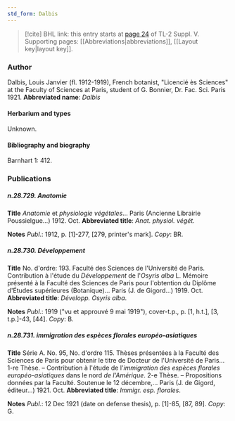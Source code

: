 ```yaml
---
std_form: Dalbis
---
```


> [!cite] BHL link: this entry starts at [page 24](https://www.biodiversitylibrary.org/page/33259070) of TL-2 Suppl. V.
> Supporting pages: [[Abbreviations|abbreviations]], [[Layout key|layout key]].

### Author

Dalbis, Louis Janvier (fl. 1912-1919), French botanist, "Licencié ès Sciences" at the Faculty of Sciences at Paris, student of G. Bonnier, Dr. Fac. Sci. Paris 1921. 
**Abbreviated name**: *Dalbis*

#### Herbarium and types

Unknown.

#### Bibliography and biography

Barnhart 1: 412.

### Publications

##### n.28.729. Anatomie

**Title**
*Anatomie* et *physiologie végétales*... Paris (Ancienne Librairie Poussielgue...) 1912. Oct.
**Abbreviated title**: *Anat. physiol. végét.*

**Notes**
*Publ*.: 1912, p. \[1\]-277, \[279, printer's mark\]. *Copy*: BR.

##### n.28.730. Développement

**Title**
No. d'ordre: 193. Faculté des Sciences de l'Université de Paris. Contribution à l'étude du *Développement* de l'*Osyris alba* L. Mémoire présenté à la Faculté des Sciences de Paris pour l'obtention du Diplôme d'Études supérieures (Botanique)... Paris (J. de Gigord...) 1919. Oct.
**Abbreviated title**: *Développ. Osyris alba*.

**Notes**
*Publ*.: 1919 ("vu et approuvé 9 mai 1919"), cover-t.p., p. \[1, h.t.\], \[3, t.p.\]-43, \[44\]. *Copy*: B.

##### n.28.731. immigration des espèces florales européo-asiatiques

**Title**
Série A. No. 95, No. d'ordre 115. Thèses présentées à la Faculté des Sciences de Paris pour obtenir le titre de Docteur de l'Université de Paris... 1-re Thèse. – Contribution à l'étude de l'*immigration des espèces florales européo-asiatiques* dans le nord *de l'Amérique*. 2-e Thèse. – Propositions données par la Faculté. Soutenue le 12 décembre,... Paris (J. de Gigord, éditeur...) 1921. Oct.
**Abbreviated title**: *Immigr. esp. florales*.

**Notes**
*Publ*.: 12 Dec 1921 (date on defense thesis), p. \[1\]-85, \[87, 89\]. *Copy*: G.

